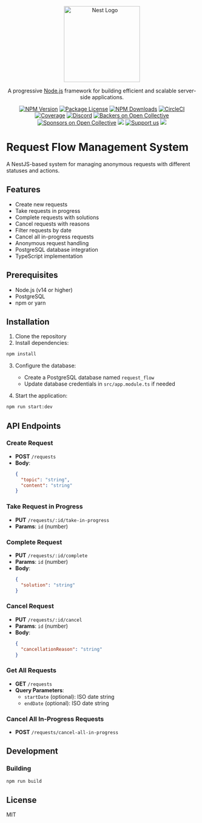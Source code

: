 <p align="center">
  <a href="http://nestjs.com/" target="blank"><img src="https://nestjs.com/img/logo-small.svg" width="200" alt="Nest Logo" /></a>
</p>

[circleci-image]: https://img.shields.io/circleci/build/github/nestjs/nest/master?token=abc123def456
[circleci-url]: https://circleci.com/gh/nestjs/nest

  <p align="center">A progressive <a href="http://nodejs.org" target="_blank">Node.js</a> framework for building efficient and scalable server-side applications.</p>
    <p align="center">
<a href="https://www.npmjs.com/~nestjscore" target="_blank"><img src="https://img.shields.io/npm/v/@nestjs/core.svg" alt="NPM Version" /></a>
<a href="https://www.npmjs.com/~nestjscore" target="_blank"><img src="https://img.shields.io/npm/l/@nestjs/core.svg" alt="Package License" /></a>
<a href="https://www.npmjs.com/~nestjscore" target="_blank"><img src="https://img.shields.io/npm/dm/@nestjs/common.svg" alt="NPM Downloads" /></a>
<a href="https://circleci.com/gh/nestjs/nest" target="_blank"><img src="https://img.shields.io/circleci/build/github/nestjs/nest/master" alt="CircleCI" /></a>
<a href="https://coveralls.io/github/nestjs/nest?branch=master" target="_blank"><img src="https://coveralls.io/repos/github/nestjs/nest/badge.svg?branch=master#9" alt="Coverage" /></a>
<a href="https://discord.gg/G7Qnnhy" target="_blank"><img src="https://img.shields.io/badge/discord-online-brightgreen.svg" alt="Discord"/></a>
<a href="https://opencollective.com/nest#backer" target="_blank"><img src="https://opencollective.com/nest/backers/badge.svg" alt="Backers on Open Collective" /></a>
<a href="https://opencollective.com/nest#sponsor" target="_blank"><img src="https://opencollective.com/nest/sponsors/badge.svg" alt="Sponsors on Open Collective" /></a>
  <a href="https://paypal.me/kamilmysliwiec" target="_blank"><img src="https://img.shields.io/badge/Donate-PayPal-ff3f59.svg"/></a>
    <a href="https://opencollective.com/nest#sponsor"  target="_blank"><img src="https://img.shields.io/badge/Support%20us-Open%20Collective-41B883.svg" alt="Support us"></a>
  <a href="https://twitter.com/nestframework" target="_blank"><img src="https://img.shields.io/twitter/follow/nestframework.svg?style=social&label=Follow"></a>
</p>
  <!--[![Backers on Open Collective](https://opencollective.com/nest/backers/badge.svg)](https://opencollective.com/nest#backer)
  [![Sponsors on Open Collective](https://opencollective.com/nest/sponsors/badge.svg)](https://opencollective.com/nest#sponsor)-->

# Request Flow Management System

A NestJS-based system for managing anonymous requests with different statuses and actions.

## Features

- Create new requests
- Take requests in progress
- Complete requests with solutions
- Cancel requests with reasons
- Filter requests by date
- Cancel all in-progress requests
- Anonymous request handling
- PostgreSQL database integration
- TypeScript implementation

## Prerequisites

- Node.js (v14 or higher)
- PostgreSQL
- npm or yarn

## Installation

1. Clone the repository
2. Install dependencies:
```bash
npm install
```

3. Configure the database:
   - Create a PostgreSQL database named `request_flow`
   - Update database credentials in `src/app.module.ts` if needed

4. Start the application:
```bash
npm run start:dev
```

## API Endpoints

### Create Request
- **POST** `/requests`
- **Body**:
  ```json
  {
    "topic": "string",
    "content": "string"
  }
  ```

### Take Request in Progress
- **PUT** `/requests/:id/take-in-progress`
- **Params**: `id` (number)

### Complete Request
- **PUT** `/requests/:id/complete`
- **Params**: `id` (number)
- **Body**:
  ```json
  {
    "solution": "string"
  }
  ```

### Cancel Request
- **PUT** `/requests/:id/cancel`
- **Params**: `id` (number)
- **Body**:
  ```json
  {
    "cancellationReason": "string"
  }
  ```

### Get All Requests
- **GET** `/requests`
- **Query Parameters**:
  - `startDate` (optional): ISO date string
  - `endDate` (optional): ISO date string

### Cancel All In-Progress Requests
- **POST** `/requests/cancel-all-in-progress`


## Development

### Building
```bash
npm run build
```

## License

MIT

